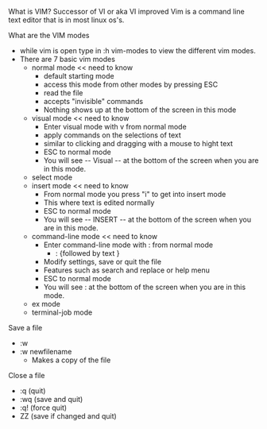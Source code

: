 What is VIM?
Successor of VI or aka VI improved
Vim is a command line text editor that is in most linux os's.

What are the VIM modes
- while vim is open type in  :h vim-modes  to view the different vim modes.
- There are 7 basic vim modes
  - normal mode << need to know
    - default starting mode
    - access this mode from other modes by pressing ESC
    - read the file
    - accepts "invisible" commands
    - Nothing shows up at the bottom of the screen in this mode
  - visual mode << need to know
    - Enter visual mode with v from normal mode
    - apply commands on the selections of text
    - similar to clicking and dragging with a mouse to hight text
    - ESC to normal mode
    - You will see -- Visual -- at the bottom of the screen when you are in this mode.
  - select mode 
  - insert mode << need to know
    - From normal mode you press "i" to get into insert mode
    - This where text is edited normally
    - ESC to normal mode
    - You will see -- INSERT -- at the bottom of the screen when you are in this mode.
  - command-line mode << need to know
    - Enter command-line mode with : from normal mode
      - : {followed by text }
    - Modify settings, save or quit the file
    - Features such as search and replace or help menu
    - ESC to normal mode
    - You will see : at the bottom of the screen when you are in this mode.
  - ex mode
  - terminal-job mode

Save a file
- :w
- :w newfilename
  - Makes a copy of the file

Close a file
- :q (quit)
- :wq (save and quit)
- :q! (force quit)
- ZZ (save if changed and quit)